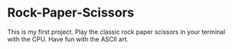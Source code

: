 # Rock-Paper-Scissors
This is my first project. Play the classic rock paper scissors in your terminal with the CPU. Have fun with the ASCII art.
